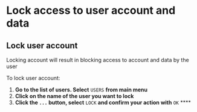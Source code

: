 # Lock access to user account and data

## Lock user account

Locking account will result in blocking access to account and data by the user

To lock user account:

1. **Go to the list of users. Select** `USERS` **from main menu**
2. **Click on the name of the user you want to lock**
3. **Click the `...` button, select** `LOCK` **and confirm your action with** `OK` ****



